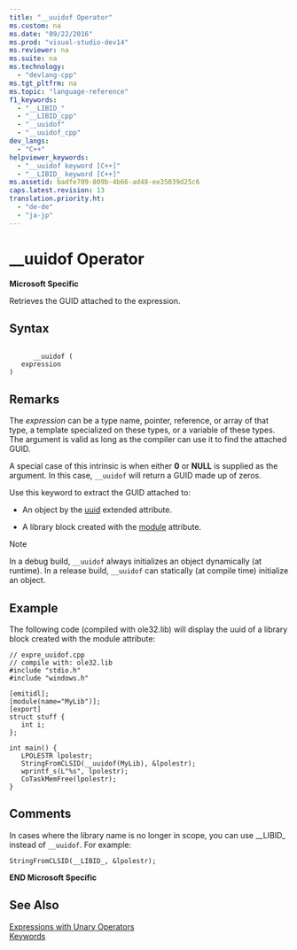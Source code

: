 ```yaml
---
title: "__uuidof Operator"
ms.custom: na
ms.date: "09/22/2016"
ms.prod: "visual-studio-dev14"
ms.reviewer: na
ms.suite: na
ms.technology: 
  - "devlang-cpp"
ms.tgt_pltfrm: na
ms.topic: "language-reference"
f1_keywords: 
  - "__LIBID_"
  - "__LIBID_cpp"
  - "__uuidof"
  - "__uuidof_cpp"
dev_langs: 
  - "C++"
helpviewer_keywords: 
  - "__uuidof keyword [C++]"
  - "__LIBID_ keyword [C++]"
ms.assetid: badfe709-809b-4b66-ad48-ee35039d25c6
caps.latest.revision: 13
translation.priority.ht: 
  - "de-de"
  - "ja-jp"
---
```

# __uuidof Operator
**Microsoft Specific**  
  
 Retrieves the GUID attached to the expression.  
  
## Syntax  
  
```  
  
      __uuidof (  
   expression   
)  
```  
  
## Remarks  
 The *expression* can be a type name, pointer, reference, or array of that type, a template specialized on these types, or a variable of these types. The argument is valid as long as the compiler can use it to find the attached GUID.  
  
 A special case of this intrinsic is when either **0** or **NULL** is supplied as the argument. In this case, `__uuidof` will return a GUID made up of zeros.  
  
 Use this keyword to extract the GUID attached to:  
  
-   An object by the [uuid](../VS_csharp/uuid--c---.md) extended attribute.  
  
-   A library block created with the [module](../VS_csharp/module--c---.md) attribute.  
  
> [!NOTE]
>  In a debug build, `__uuidof` always initializes an object dynamically (at runtime). In a release build, `__uuidof` can statically (at compile time) initialize an object.  
  
## Example  
 The following code (compiled with ole32.lib) will display the uuid of a library block created with the module attribute:  
  
```  
// expre_uuidof.cpp  
// compile with: ole32.lib  
#include "stdio.h"  
#include "windows.h"  
  
[emitidl];  
[module(name="MyLib")];  
[export]  
struct stuff {  
   int i;  
};  
  
int main() {  
   LPOLESTR lpolestr;  
   StringFromCLSID(__uuidof(MyLib), &lpolestr);  
   wprintf_s(L"%s", lpolestr);  
   CoTaskMemFree(lpolestr);  
}  
```  
  
## Comments  
 In cases where the library name is no longer in scope, you can use __LIBID\_ instead of `__uuidof`. For example:  
  
```  
StringFromCLSID(__LIBID_, &lpolestr);  
```  
  
 **END Microsoft Specific**  
  
## See Also  
 [Expressions with Unary Operators](../VS_csharp/expressions-with-unary-operators.md)   
 [Keywords](../VS_csharp/keywords--c---.md)
